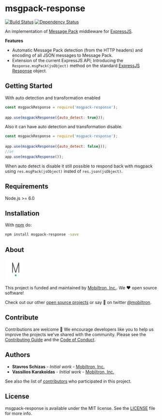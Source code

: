 # msgpack-response
[![Build Status](https://travis-ci.org/MobiltronInc/msgpack-response.svg?branch=master)](https://travis-ci.org/MobiltronInc/msgpack-response)
[![Dependency Status](https://david-dm.org/imobiltroninc/msgpack-response.svg)](https://github.com/MobiltronInc/msgpack-response)

An implementation of [Message Pack](http://msgpack.org/) middleware for [ExpressJS](https://expressjs.com/).

__Features__
* Automatic Message Pack detection (from the HTTP headers) and encoding of all JSON messages to Message Pack.
* Extension of the current ExpressJS API; Introducing the `Response.msgPack(jsObject)` method on the standard [ExpressJS Response](https://expressjs.com/en/4x/api.html#res) object.

## Getting Started
With auto detection and transformation enabled
```javascript
const msgpackResponse = require('msgpack-response');

app.use(msgpackResponse({auto_detect: true}));
```

Also it can have auto detection and transformation disable.
```javascript
const msgpackResponse = require('msgpack-response');

app.use(msgpackResponse({auto_detect: false}));
//or
app.use(msgpackResponse());
```

When auto detect is disable it still possible to respond back with msgpack using
`res.msgPack(jsObject)` insted of `res.json(jsObject)`.

## Requirements
Node.js >= 6.0

## Installation

With [npm](https://www.npmjs.com/) do:

```bash
npm install msgpack-response -save
```

## About
[<img src="https://github.com/mobiltroninc/Foundation/blob/master/ASSETS/mobiltron_square.png?raw=true" width="70" />](http://mobiltron.com/)

This project is funded and maintained by [Mobiltron, Inc.](http://mobiltron.com). We :heart: open source software!

Check out our other [open source projects](https://github.com/mobiltroninc/) or say :wave: on twitter [@mobiltron](https://twitter.com/mobiltron).

## Contribute

Contributions are welcome :metal: We encourage developers like you to help us improve the projects we've shared with the community. Please see the [Contributing Guide](https://github.com/mobiltroninc/Foundation/blob/master/CONTRIBUTING.md) and the [Code of Conduct](https://github.com/mobiltroninc/Foundation/blob/master/CONDUCT.md).

## Authors

* **Stavros Schizas** - *Initial work* - [Mobiltron, Inc.](http://mobiltron.com)
* **Vassilios Karakoidas** - *Initial work* - [Mobiltron, Inc.](http://mobiltron.com)

See also the list of [contributors](https://github.com/MobiltronInc/msgpack-response/contributors) who participated in this project.

## License

msgpack-response is available under the MIT license. See the [LICENSE](LICENSE.md) file for more info.
